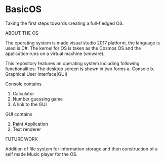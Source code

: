 # BasicOS

Taking the first steps towards creating a full-fledged OS.

ABOUT THE OS

  The operating system is made visual studio 2017 platform, the language is used is C#. The kernel for OS is taken as the Cosmos OS and     the application runs on a virtual machine (vmware).

This repository features an operating system including following functionalities:
The desktop screen is shown in two forms
  a. Console
  b. Graphical User Interface(GUI)
  
Console contains 
  1. Calculator
  2. Number guessing game
  3. A link to the GUI
  
GUI contains
  1. Paint Application
  2. Text renderer
  

FUTURE WORK 
  
   Addition of file system for information storage and then construction of a self made Music player for the OS.
